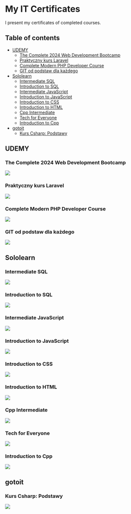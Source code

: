 # My IT Certificates

I present my certificates of completed courses.

## Table of contents

- [UDEMY](#udemy)
  - [The Complete 2024 Web Development Bootcamp](#the-complete-2024-web-development-bootcamp)
  - [Praktyczny kurs Laravel](#praktyczny-kurs-laravel)
  - [Complete Modern PHP Developer Course](#complete-modern-php-developer-course)
  - [GIT od podstaw dla każdego](#git-od-podstaw-dla-każdego)
- [Sololearn](#sololearn)
  - [Intermediate SQL](#intermediate-sql)
  - [Introduction to SQL](#introduction-to-sql)
  - [Intermediate JavaScript](#intermediate-javascript)
  - [Introduction to JavaScript](#introduction-to-javascript)
  - [Introduction to CSS](#introduction-to-css)
  - [Introduction to HTML](#introduction-to-html)
  - [Cpp Intermediate](#cpp-intermediate)
  - [Tech for Everyone](#tech-for-everyone)
  - [Introduction to Cpp](#introduction-to-cpp)
- [gotoit](#gotoit)
  - [Kurs Csharp: Podstawy](#kurs-csharp-podstawy)

## UDEMY

### The Complete 2024 Web Development Bootcamp

![](./images/CERTIFICATE_2024_WEB_DEVELOPMENT_BOOTCAMP_udemy.jpg)

### Praktyczny kurs Laravel

![](./images/CERTIFICATE_LARAVEL_udemy.jpg)

### Complete Modern PHP Developer Course

![](./images/CERTIFICATE_PHP_udemy.jpg)

### GIT od podstaw dla każdego

![](./images/CERTIFICATE_GIT_udemy.jpg)

## Sololearn

### Intermediate SQL

![](./images/CERTIFICATE_SQL_INTERMEDIATE_sololearn.jpg)

### Introduction to SQL

![](./images/CERTIFICATE_SQL_INTRODUCTION_sololearn.jpg)

### Intermediate JavaScript

![](./images/CERTIFICATE_JS_INTERMEDIATE_sololearn.jpg)

### Introduction to JavaScript

![](./images/CERTIFICATE_JS_INTRODUCTION_sololearn.jpg)

### Introduction to CSS

![](./images/CERTIFICATE_CSS_INTRODUCTION_sololearn.jpg)

### Introduction to HTML

![](./images/CERTIFICATE_HTML_INTRODUCTION_sololearn.jpg)

### Cpp Intermediate

![](./images/CERTIFICATE_Cpp_INTERMEDIATE_sololearn.jpg)

### Tech for Everyone

![](./images/CERTIFICATE_TECH_FOR_EVERYONE_sololearn.jpg)

### Introduction to Cpp

![](./images/CERTIFICATE_Cpp_INTRODUCTION_sololearn.jpg)

## gotoit

### Kurs Csharp: Podstawy

![](./images/CERTYFIKAT_Csharp_PODSTAWY_gotoit.jpg)
